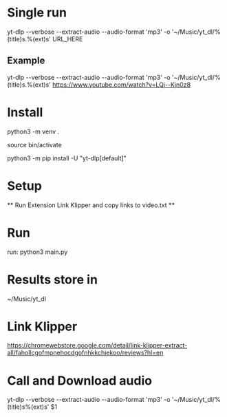 <!-- https://github.com/killuhwhale/ytdl -->


# Single run
yt-dlp --verbose --extract-audio --audio-format 'mp3' -o '~/Music/yt_dl/%(title)s.%(ext)s' URL_HERE

## Example
yt-dlp --verbose --extract-audio --audio-format 'mp3' -o '~/Music/yt_dl/%(title)s.%(ext)s' https://www.youtube.com/watch?v=LQj--Kjn0z8

# Install
python3 -m venv .

source bin/activate

python3 -m pip install -U "yt-dlp[default]"

# Setup
** Run Extension Link Klipper and copy links to video.txt **

# Run
run: python3 main.py


# Results store in
~/Music/yt_dl

# Link Klipper
https://chromewebstore.google.com/detail/link-klipper-extract-all/fahollcgofmpnehocdgofnhkkchiekoo/reviews?hl=en

# Call and Download audio
yt-dlp --verbose --extract-audio --audio-format 'mp3'  -o '~/Music/yt_dl/%(title)s%(ext)s' $1
